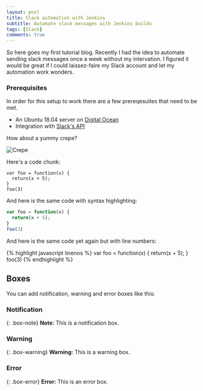```yaml
---
layout: post
title: Slack automation with Jenkins
subtitle: Automate slack messages with Jenkins builds
tags: [Slack]
comments: true
---
```


So here goes my first tutorial blog. Recently I had the idea to automate sending slack messages once a week without my intervation. I figured it would be great if I could laissez-faire my Slack account and let my automation work wonders.

### __Prerequisites__

In order for this setup to work there are a few prereqesuites that need to be met. 

* An Ubuntu 18.04 server on [Digital Ocean](https://www.digitalocean.com/)
* Integration with [Slack's API](https://api.slack.com/)


How about a yummy crepe?

![Crepe](http://inn.spb.ru/images/100/DSC100139148.jpg)

Here's a code chunk:

~~~
var foo = function(x) {
  return(x + 5);
}
foo(3)
~~~

And here is the same code with syntax highlighting:

```javascript
var foo = function(x) {
  return(x + 5);
}
foo(3)
```

And here is the same code yet again but with line numbers:

{% highlight javascript linenos %}
var foo = function(x) {
  return(x + 5);
}
foo(3)
{% endhighlight %}

## Boxes
You can add notification, warning and error boxes like this:

### Notification

{: .box-note}
**Note:** This is a notification box.

### Warning

{: .box-warning}
**Warning:** This is a warning box.

### Error

{: .box-error}
**Error:** This is an error box.
